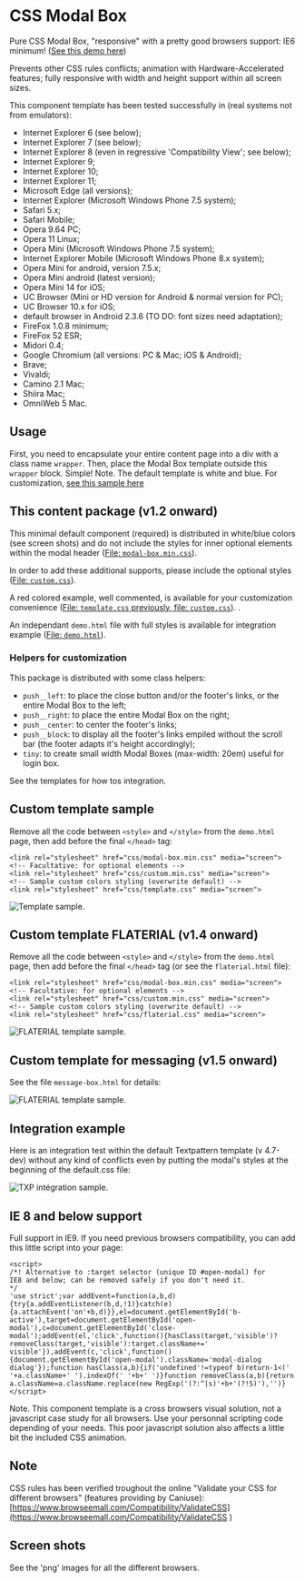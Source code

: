 # CSS Modal Box

Pure CSS Modal Box, "responsive" with a pretty good browsers support: IE6 minimum! ([See this demo here](https://codepen.io/cara-tm/full/ayzXPJ/))

Prevents other CSS rules conflicts; animation with Hardware-Accelerated features; fully responsive with width and height support within all screen sizes.

This component template has been tested successfully in (real systems not from emulators):

* Internet Explorer 6 (see below);
* Internet Explorer 7 (see below);
* Internet Explorer 8 (even in regressive 'Compatibility View'; see below);
* Internet Explorer 9;
* Internet Explorer 10;
* Internet Explorer 11;
* Microsoft Edge (all versions);
* Internet Explorer (Microsoft Windows Phone 7.5 system);
* Safari 5.x;
* Safari Mobile;
* Opera 9.64 PC;
* Opera 11 Linux;
* Opera Mini (Microsoft Windows Phone 7.5 system);
* Internet Explorer Mobile (Microsoft Windows Phone 8.x system);
* Opera Mini for android, version 7.5.x;
* Opera Mini android (latest version);
* Opera Mini 14 for iOS;
* UC Browser (Mini or HD version for Android & normal version for PC);
* UC Browser 10.x for iOS;
* default browser in Android 2.3.6 (TO DO: font sizes need adaptation);
* FireFox 1.0.8 minimum;
* FireFox 52 ESR;
* Midori 0.4;
* Google Chromium (all versions: PC & Mac; iOS & Android);
* Brave;
* Vivaldi;
* Camino 2.1 Mac;
* Shiira Mac;
* OmniWeb 5 Mac.

## Usage

First, you need to encapsulate your entire content page into a div with a class name `wrapper`.
Then, place the Modal Box template outside this `wrapper` block.
Simple!
Note. The default template is white and blue. For customization, [see this sample here](https://github.com/cara-tm/modal_box/blob/master/css/template.css)

## This content package (v1.2 onward)

This minimal default component (required) is distributed in white/blue colors (see screen shots) and do not include the styles for inner optional elements within the modal header ([File: `modal-box.min.css`](https://github.com/cara-tm/modal_box/blob/master/css/modal-box.min.css)).

In order to add these additional supports, please include the optional styles ([File: `custom.css`](https://github.com/cara-tm/modal_box/blob/master/css/custom.css)).

A red colored example, well commented, is available for your customization convenience ([File: `template.css` previously, file: `custom.css`](https://github.com/cara-tm/modal_box/blob/master/css/template.css)).
.

An independant `demo.html` file with full styles is available for integration example ([File: `demo.html`](https://github.com/cara-tm/modal_box/blob/master/demo.html)).

### Helpers for customization

This package is distributed with some class helpers:

* `push__left`: to place the close button and/or the footer's links, or the entire Modal Box to the left;
* `push__right`: to place the entire Modal Box on the right;
* `push__center`: to center the footer's links;
* `push__block`: to display all the footer's links empiled without the scroll bar (the footer adapts it's height accordingly);
* `tiny`: to create small width Modal Boxes (max-width: 20em) useful for login box.

See the templates for how tos integration.

## Custom template sample

Remove all the code between `<style>` and `</style>` from the `demo.html` page, then add before the final `</head>` tag:

    <link rel="stylesheet" href="css/modal-box.min.css" media="screen">
	<!-- Facultative: for optional elements -->
    <link rel="stylesheet" href="css/custom.min.css" media="screen">
	<!-- Sample custom colors styling (overwrite default) -->
    <link rel="stylesheet" href="css/template.css" media="screen">

![Template sample](https://github.com/cara-tm/modal_box/raw/master/template.png "The sample Template result").

## Custom template FLATERIAL (v1.4 onward)

Remove all the code between `<style>` and `</style>` from the `demo.html` page, then add before the final `</head>` tag (or see the `flaterial.html` file):

    <link rel="stylesheet" href="css/modal-box.min.css" media="screen">
	<!-- Facultative: for optional elements -->
    <link rel="stylesheet" href="css/custom.min.css" media="screen">
	<!-- Sample custom colors styling (overwrite default) -->
    <link rel="stylesheet" href="css/flaterial.css" media="screen">

![FLATERIAL template sample](https://github.com/cara-tm/modal_box/raw/master/flaterial-template.png "The FLATERIAL template result").

## Custom template for messaging (v1.5 onward)

See the file `message-box.html` for details:

![FLATERIAL template sample](https://github.com/cara-tm/modal_box/raw/master/messages-template.png "Messaging template result").

## Integration example

Here is an integration test within the default Textpattern template (v 4.7-dev) without any kind of conflicts even by putting the modal's styles at the beginning of the default.css file:

![TXP intégration sample](https://github.com/cara-tm/modal_box/raw/master/txp-integration.png "The sample Template result").

## IE 8 and below support

Full support in IE9. If you need previous browsers compatibility, you can add this little script into your page:

    <script>
    /*! Alternative to :target selector (unique ID #open-modal) for
    IE8 and below; can be removed safely if you don't need it.
    */
    'use strict';var addEvent=function(a,b,d){try{a.addEventListener(b,d,!1)}catch(e){a.attachEvent('on'+b,d)}},el=document.getElementById('b-active'),target=document.getElementById('open-modal'),c=document.getElementById('close-modal');addEvent(el,'click',function(){hasClass(target,'visible')?removeClass(target,'visible'):target.className+=' visible'}),addEvent(c,'click',function(){document.getElementById('open-modal').className='modal-dialog dialog'});function hasClass(a,b){if('undefined'!=typeof b)return-1<(' '+a.className+' ').indexOf(' '+b+' ')}function removeClass(a,b){return a.className=a.className.replace(new RegExp('(?:^|s)'+b+'(?!S)'),'')}
    </script>

Note. This component template is a cross browsers visual solution, not a javascript case study for all browsers. Use your personnal scripting code depending of your needs. This poor javascript solution also affects a little bit the included CSS animation.

## Note

CSS rules has been verified troughout the online "Validate your CSS for different browsers" (features providing by Caniuse): [https://www.browseemall.com/Compatibility/ValidateCSS](https://www.browseemall.com/Compatibility/ValidateCSS
)

## Screen shots

See the 'png' images for all the different browsers.
